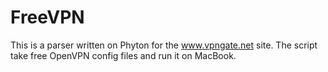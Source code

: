 # FreeVPN
This is a parser written on Phyton for the www.vpngate.net site.  The script take free OpenVPN config files and run it on MacBook.
